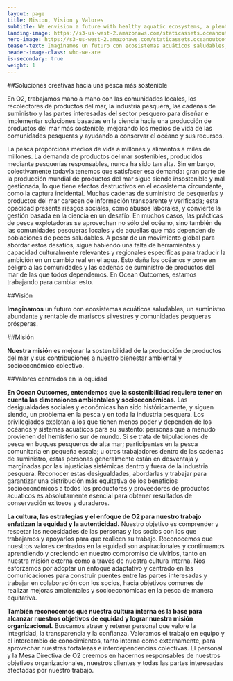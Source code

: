 ```yaml
---
layout: page 
title: Mision, Vision y Valores
subtitle: We envision a future with healthy aquatic ecosystems, a plentiful and profitable wild seafood supply, and thriving fishing communities.
landing-image: https://s3-us-west-2.amazonaws.com/staticassets.oceanoutcomes.org/rollover+images/vision-and-mission-hover.jpg
hero-image: https://s3-us-west-2.amazonaws.com/staticassets.oceanoutcomes.org/hero+photos/visionmissionhero.jpg
teaser-text: Imaginamos un futuro con ecosistemas acuáticos saludables, un suministro abundante y rentable de mariscos silvestres y comunidades pesqueras prósperas.
header-image-class: who-we-are
is-secondary: true
weight: 1
---
```


##Soluciones creativas hacia una pesca más sostenible

En O2, trabajamos mano a mano con las comunidades locales, los recolectores de productos del mar, la industria pesquera, las cadenas de suministro y las partes interesadas del sector pesquero para diseñar e implementar soluciones basadas en la ciencia hacia una producción de productos del mar más sostenible, mejorando los medios de vida de las comunidades pesqueras y ayudando a conservar el océano y sus recursos.

La pesca proporciona medios de vida a millones y alimentos a miles de millones. La demanda de productos del mar sostenibles, producidos mediante pesquerías responsables, nunca ha sido tan alta. Sin embargo, colectivamente todavía tenemos que satisfacer esa demanda: gran parte de la producción mundial de productos del mar sigue siendo insostenible y mal gestionada, lo que tiene efectos destructivos en el ecosistema circundante, como la captura incidental. Muchas cadenas de suministro de pesquerías y productos del mar carecen de información transparente y verificada; esta opacidad presenta riesgos sociales, como abusos laborales, y convierte la gestión basada en la ciencia en un desafío. En muchos casos, las prácticas de pesca explotadoras se aprovechan no sólo del océano, sino también de las comunidades pesqueras locales y de aquellas que más dependen de poblaciones de peces saludables. A pesar de un movimiento global para abordar estos desafíos, sigue habiendo una falta de herramientas y capacidad culturalmente relevantes y regionales específicas para traducir la ambición en un cambio real en el agua. Esto daña los océanos y pone en peligro a las comunidades y las cadenas de suministro de productos del mar de las que todos dependemos. En Ocean Outcomes, estamos trabajando para cambiar esto.

##Visión

**Imaginamos** un futuro con ecosistemas acuáticos saludables, un suministro abundante y rentable de mariscos silvestres y comunidades pesqueras prósperas.

##Misión

**Nuestra misión** es mejorar la sostenibilidad de la producción de productos del mar y sus contribuciones a nuestro bienestar ambiental y socioeconómico colectivo.

##Valores centrados en la equidad

**En Ocean Outcomes, entendemos que la sostenibilidad requiere tener en cuenta las dimensiones ambientales y socioeconómicas.** Las desigualdades sociales y económicas han sido históricamente, y siguen siendo, un problema en la pesca y en toda la industria pesquera. Los privilegiados explotan a los que tienen menos poder y dependen de los océanos y sistemas acuaticos para su sustento: personas que a menudo provienen del hemisferio sur de mundo. Si se trata de tripulaciones de pesca en buques pesqueros de alta mar; participantes en la pesca comunitaria en pequeña escala; u otros trabajadores dentro de las cadenas de suministro, estas personas generalmente están en desventaja y marginadas por las injusticias sistémicas dentro y fuera de la industria pesquera. Reconocer estas desigualdades, abordarlas y trabajar para garantizar una distribución más equitativa de los beneficios socioeconómicos a todos los productores y proveedores de productos acuaticos es absolutamente esencial para obtener resultados de conservación exitosos y duraderos.

**La cultura, las estrategias y el enfoque de O2 para nuestro trabajo enfatizan la equidad y la autenticidad.** Nuestro objetivo es comprender y respetar las necesidades de las personas y los socios con los que trabajamos y apoyarlos para que realicen su trabajo. Reconocemos que nuestros valores centrados en la equidad son aspiracionales y continuamos aprendiendo y creciendo en nuestro compromiso de vivirlos, tanto en nuestra misión externa como a través de nuestra cultura interna. Nos esforzamos por adoptar un enfoque adaptativo y centrado en las comunicaciones para construir puentes entre las partes interesadas y trabajar en colaboración con los socios, hacia objetivos comunes de realizar mejoras ambientales y socioeconómicas en la pesca de manera equitativa.

**También reconocemos que nuestra cultura interna es la base para alcanzar nuestros objetivos de equidad y lograr nuestra misión organizacional.** Buscamos atraer y retener personal que valore la integridad, la transparencia y la confianza. Valoramos el trabajo en equipo y el intercambio de conocimientos, tanto interna como externamente, para aprovechar nuestras fortalezas e interdependencias colectivas. El personal y la Mesa Directiva de O2 creemos en hacernos responsables de nuestros objetivos organizacionales, nuestros clientes y todas las partes interesadas afectadas por nuestro trabajo.
